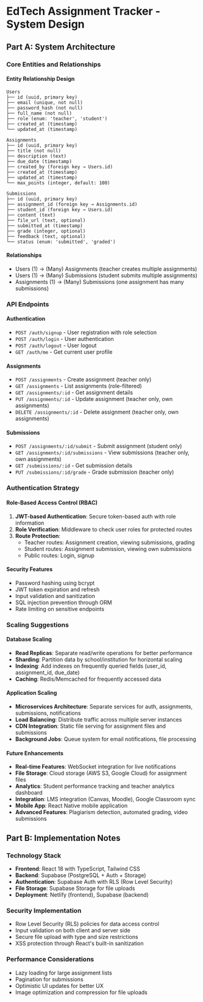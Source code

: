 # EdTech Assignment Tracker - System Design

## Part A: System Architecture

### Core Entities and Relationships

#### Entity Relationship Design

```
Users
├── id (uuid, primary key)
├── email (unique, not null)
├── password_hash (not null)
├── full_name (not null)
├── role (enum: 'teacher', 'student')
├── created_at (timestamp)
└── updated_at (timestamp)

Assignments
├── id (uuid, primary key)
├── title (not null)
├── description (text)
├── due_date (timestamp)
├── created_by (foreign key → Users.id)
├── created_at (timestamp)
├── updated_at (timestamp)
└── max_points (integer, default: 100)

Submissions
├── id (uuid, primary key)
├── assignment_id (foreign key → Assignments.id)
├── student_id (foreign key → Users.id)
├── content (text)
├── file_url (text, optional)
├── submitted_at (timestamp)
├── grade (integer, optional)
├── feedback (text, optional)
└── status (enum: 'submitted', 'graded')
```

#### Relationships
- Users (1) → (Many) Assignments (teacher creates multiple assignments)
- Users (1) → (Many) Submissions (student submits multiple assignments)
- Assignments (1) → (Many) Submissions (one assignment has many submissions)

### API Endpoints

#### Authentication
- `POST /auth/signup` - User registration with role selection
- `POST /auth/login` - User authentication
- `POST /auth/logout` - User logout
- `GET /auth/me` - Get current user profile

#### Assignments
- `POST /assignments` - Create assignment (teacher only)
- `GET /assignments` - List assignments (role-filtered)
- `GET /assignments/:id` - Get assignment details
- `PUT /assignments/:id` - Update assignment (teacher only, own assignments)
- `DELETE /assignments/:id` - Delete assignment (teacher only, own assignments)

#### Submissions
- `POST /assignments/:id/submit` - Submit assignment (student only)
- `GET /assignments/:id/submissions` - View submissions (teacher only, own assignments)
- `GET /submissions/:id` - Get submission details
- `PUT /submissions/:id/grade` - Grade submission (teacher only)

### Authentication Strategy

#### Role-Based Access Control (RBAC)
1. **JWT-based Authentication**: Secure token-based auth with role information
2. **Role Verification**: Middleware to check user roles for protected routes
3. **Route Protection**: 
   - Teacher routes: Assignment creation, viewing submissions, grading
   - Student routes: Assignment submission, viewing own submissions
   - Public routes: Login, signup

#### Security Features
- Password hashing using bcrypt
- JWT token expiration and refresh
- Input validation and sanitization
- SQL injection prevention through ORM
- Rate limiting on sensitive endpoints

### Scaling Suggestions

#### Database Scaling
- **Read Replicas**: Separate read/write operations for better performance
- **Sharding**: Partition data by school/institution for horizontal scaling
- **Indexing**: Add indexes on frequently queried fields (user_id, assignment_id, due_date)
- **Caching**: Redis/Memcached for frequently accessed data

#### Application Scaling
- **Microservices Architecture**: Separate services for auth, assignments, submissions, notifications
- **Load Balancing**: Distribute traffic across multiple server instances
- **CDN Integration**: Static file serving for assignment files and submissions
- **Background Jobs**: Queue system for email notifications, file processing

#### Future Enhancements
- **Real-time Features**: WebSocket integration for live notifications
- **File Storage**: Cloud storage (AWS S3, Google Cloud) for assignment files
- **Analytics**: Student performance tracking and teacher analytics dashboard
- **Integration**: LMS integration (Canvas, Moodle), Google Classroom sync
- **Mobile App**: React Native mobile application
- **Advanced Features**: Plagiarism detection, automated grading, video submissions

## Part B: Implementation Notes

### Technology Stack
- **Frontend**: React 18 with TypeScript, Tailwind CSS
- **Backend**: Supabase (PostgreSQL + Auth + Storage)
- **Authentication**: Supabase Auth with RLS (Row Level Security)
- **File Storage**: Supabase Storage for file uploads
- **Deployment**: Netlify (frontend), Supabase (backend)

### Security Implementation
- Row Level Security (RLS) policies for data access control
- Input validation on both client and server side
- Secure file upload with type and size restrictions
- XSS protection through React's built-in sanitization

### Performance Considerations
- Lazy loading for large assignment lists
- Pagination for submissions
- Optimistic UI updates for better UX
- Image optimization and compression for file uploads